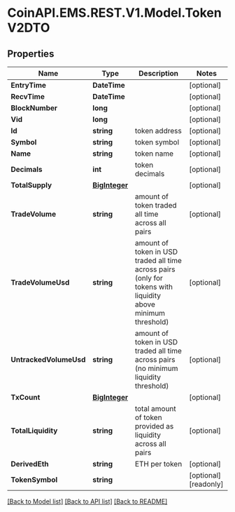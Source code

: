 
# CoinAPI.EMS.REST.V1.Model.TokenV2DTO

## Properties

Name | Type | Description | Notes
------------ | ------------- | ------------- | -------------
**EntryTime** | **DateTime** |  | [optional] 
**RecvTime** | **DateTime** |  | [optional] 
**BlockNumber** | **long** |  | [optional] 
**Vid** | **long** |  | [optional] 
**Id** | **string** | token address | [optional] 
**Symbol** | **string** | token symbol | [optional] 
**Name** | **string** | token name | [optional] 
**Decimals** | **int** | token decimals | [optional] 
**TotalSupply** | [**BigInteger**](BigInteger.md) |  | [optional] 
**TradeVolume** | **string** | amount of token traded all time across all pairs | [optional] 
**TradeVolumeUsd** | **string** | amount of token in USD traded all time across pairs (only for tokens with liquidity above minimum threshold) | [optional] 
**UntrackedVolumeUsd** | **string** | amount of token in USD traded all time across pairs (no minimum liquidity threshold) | [optional] 
**TxCount** | [**BigInteger**](BigInteger.md) |  | [optional] 
**TotalLiquidity** | **string** | total amount of token provided as liquidity across all pairs | [optional] 
**DerivedEth** | **string** | ETH per token | [optional] 
**TokenSymbol** | **string** |  | [optional] [readonly] 

[[Back to Model list]](../README.md#documentation-for-models)
[[Back to API list]](../README.md#documentation-for-api-endpoints)
[[Back to README]](../README.md)

